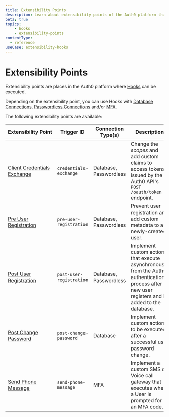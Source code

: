 ```yaml
---
title: Extensibility Points
description: Learn about extensibility points of the Auth0 platform that are available to use with Hooks.
beta: true
topics:
    - hooks
    - extensibility-points
contentType:
  - reference
useCase: extensibility-hooks
---
```


# Extensibility Points

Extensibility points are places in the Auth0 platform where [Hooks](/hooks) can be executed.

Depending on the extensibility point, you can use Hooks with [Database Connections](/connections/database), [Passwordless Connections](/connections/passwordless) and/or [MFA](/multifactor-authentication).

The following extensibility points are available:

| Extensibility&nbsp;Point | Trigger ID | Connection Type(s) | Description | 
|---------------------|-----------|-----------------|-------------|
| [Client Credentials Exchange](/hooks/extensibility-points/client-credentials-exchange) | `credentials-exchange` | Database, Passwordless | Change the <dfn data-key="scope">scopes</dfn> and add custom claims to access tokens issued by the Auth0 API's `POST /oauth/token` endpoint. |
| [Pre User Registration](/hooks/extensibility-points/pre-user-registration) | `pre-user-registration` | Database, Passwordless | Prevent user registration and add custom metadata to a newly-created user. |
| [Post User Registration](/hooks/extensibility-points/post-user-registration) | `post-user-registration` | Database, Passwordless | Implement custom actions that execute asynchronously from the Auth0 authentication process after a new user registers and is added to the database. |
| [Post Change Password](/hooks/extensibility-points/post-change-password) | `post-change-password` | Database | Implement custom actions to be executed after a successful user password change. |
| [Send Phone Message](/hooks/extensibility-points/send-phone-message) | `send-phone-message` | MFA | Implement a custom SMS or Voice call gateway that executes when a User is prompted for an MFA code. |